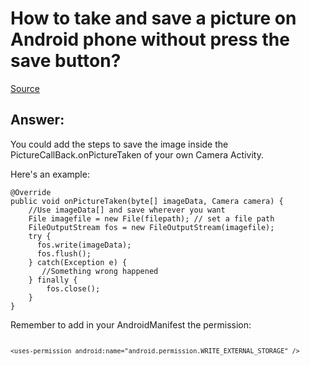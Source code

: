 How to take and save a picture on Android phone without press the save button?
==============================================================================

[Source](http://stackoverflow.com/questions/12305609/how-to-take-and-save-a-picture-on-android-phone-without-press-the-save-button "Source")

## Answer: ##

You could add the steps to save the image inside the PictureCallBack.onPictureTaken of your own Camera Activity.

Here's an example:

    @Override
    public void onPictureTaken(byte[] imageData, Camera camera) {
        //Use imageData[] and save wherever you want
        File imagefile = new File(filepath); // set a file path
        FileOutputStream fos = new FileOutputStream(imagefile);
        try {
          fos.write(imageData);
          fos.flush();
        } catch(Exception e) {
           //Something wrong happened
        } finally {
            fos.close();
        }
    }
    
Remember to add in your AndroidManifest the permission:

<code> `<uses-permission android:name="android.permission.WRITE_EXTERNAL_STORAGE" />` </code>